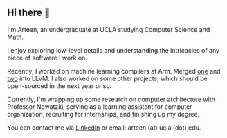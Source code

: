 ## Hi there 👋

I'm Arteen, an undergraduate at UCLA studying Computer Science and Math.

I enjoy exploring low-level details and understanding the intricacies of any piece of software I work on.

Recently, I worked on machine learning compilers at Arm. Merged [one](https://github.com/llvm/llvm-project/pull/108260) and [two](https://github.com/llvm/llvm-project/pull/108133) into LLVM. I also worked on some other projects, which should be open-sourced in the next year or so.

Currently, I'm wrapping up some research on computer architecture with Professor Nowatzki, serving as a learning assistant for computer organization, recruiting for internships, and finishing up my degree.

You can contact me via [LinkedIn](https://www.linkedin.com/in/arteen/) or email: arteen (at) ucla (dot) edu.
